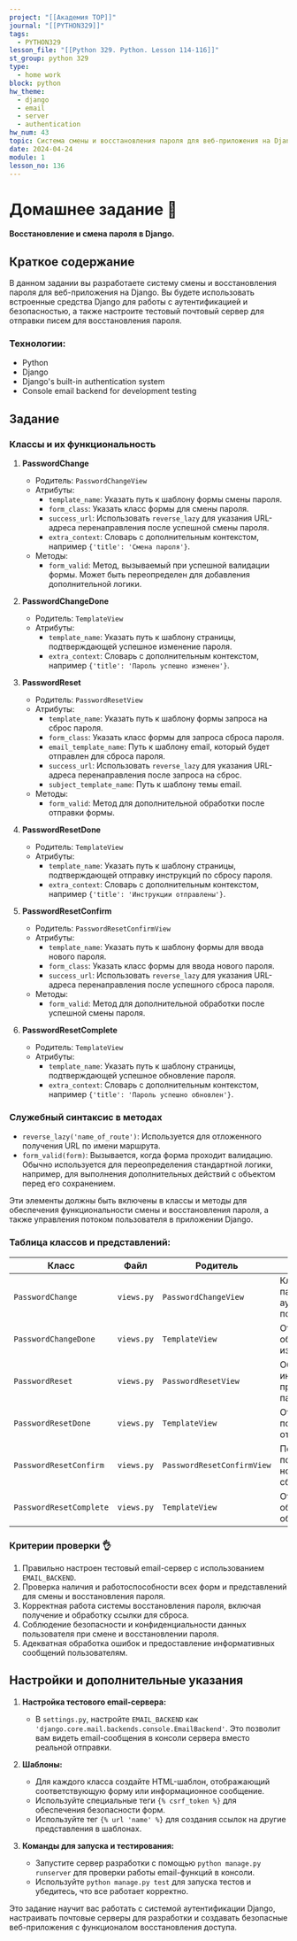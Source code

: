 ```yaml
---
project: "[[Академия TOP]]"
journal: "[[PYTHON329]]"
tags:
  - PYTHON329
lesson_file: "[[Python 329. Python. Lesson 114-116]]"
st_group: python 329
type:
  - home work
block: python
hw_theme:
  - django
  - email
  - server
  - authentication
hw_num: 43
topic: Система смены и восстановления пароля для веб-приложения на Django. Тестовый почтовый сервер
date: 2024-04-24
module: 1
lesson_no: 136
---
```

# Домашнее задание 📃
**Восстановление и смена пароля в Django.**

## Краткое содержание
В данном задании вы разработаете систему смены и восстановления пароля для веб-приложения на Django. Вы будете использовать встроенные средства Django для работы с аутентификацией и безопасностью, а также настроите тестовый почтовый сервер для отправки писем для восстановления пароля.

### Технологии:
- Python
- Django
- Django's built-in authentication system
- Console email backend for development testing

## Задание

### Классы и их функциональность

1. **PasswordChange**
   - Родитель: `PasswordChangeView`
   - Атрибуты:
     - `template_name`: Указать путь к шаблону формы смены пароля.
     - `form_class`: Указать класс формы для смены пароля.
     - `success_url`: Использовать `reverse_lazy` для указания URL-адреса перенаправления после успешной смены пароля.
     - `extra_context`: Словарь с дополнительным контекстом, например `{'title': 'Смена пароля'}`.
   - Методы:
     - `form_valid`: Метод, вызываемый при успешной валидации формы. Может быть переопределен для добавления дополнительной логики.

2. **PasswordChangeDone**
   - Родитель: `TemplateView`
   - Атрибуты:
     - `template_name`: Указать путь к шаблону страницы, подтверждающей успешное изменение пароля.
     - `extra_context`: Словарь с дополнительным контекстом, например `{'title': 'Пароль успешно изменен'}`.

3. **PasswordReset**
   - Родитель: `PasswordResetView`
   - Атрибуты:
     - `template_name`: Указать путь к шаблону формы запроса на сброс пароля.
     - `form_class`: Указать класс формы для запроса сброса пароля.
     - `email_template_name`: Путь к шаблону email, который будет отправлен для сброса пароля.
     - `success_url`: Использовать `reverse_lazy` для указания URL-адреса перенаправления после запроса на сброс.
     - `subject_template_name`: Путь к шаблону темы email.
   - Методы:
     - `form_valid`: Метод для дополнительной обработки после отправки формы.

4. **PasswordResetDone**
   - Родитель: `TemplateView`
   - Атрибуты:
     - `template_name`: Указать путь к шаблону страницы, подтверждающей отправку инструкций по сбросу пароля.
     - `extra_context`: Словарь с дополнительным контекстом, например `{'title': 'Инструкции отправлены'}`.

5. **PasswordResetConfirm**
   - Родитель: `PasswordResetConfirmView`
   - Атрибуты:
     - `template_name`: Указать путь к шаблону формы для ввода нового пароля.
     - `form_class`: Указать класс формы для ввода нового пароля.
     - `success_url`: Использовать `reverse_lazy` для указания URL-адреса перенаправления после успешного сброса пароля.
   - Методы:
     - `form_valid`: Метод для дополнительной обработки после успешной смены пароля.

6. **PasswordResetComplete**
   - Родитель: `TemplateView`
   - Атрибуты:
     - `template_name`: Указать путь к шаблону страницы, подтверждающей успешное обновление пароля.
     - `extra_context`: Словарь с дополнительным контекстом, например `{'title': 'Пароль успешно обновлен'}`.

### Служебный синтаксис в методах
- `reverse_lazy('name_of_route')`: Используется для отложенного получения URL по имени маршрута.
- `form_valid(form)`: Вызывается, когда форма проходит валидацию. Обычно используется для переопределения стандартной логики, например, для выполнения дополнительных действий с объектом перед его сохранением.

Эти элементы должны быть включены в классы и методы для обеспечения функциональности смены и восстановления пароля, а также управления потоком пользователя в приложении Django.

### Таблица классов и представлений:

| Класс                     | Файл                | Родитель                       | Описание                                                    | Использование                  |
| ------------------------- | ------------------- | ------------------------------ | ----------------------------------------------------------- | ------------------------------ |
| `PasswordChange`          | `views.py`          | `PasswordChangeView`           | Класс для смены пароля аутентифицированного пользователя.    | Смена пароля                   |
| `PasswordChangeDone`      | `views.py`          | `TemplateView`                 | Отображает страницу об успешном изменении пароля.            | Подтверждение смены пароля     |
| `PasswordReset`           | `views.py`          | `PasswordResetView`            | Обработчик для инициирования процесса сброса пароля.         | Восстановление пароля          |
| `PasswordResetDone`       | `views.py`          | `TemplateView`                 | Отображает страницу, подтверждающую отправку инструкций.     | Подтверждение отправки письма  |
| `PasswordResetConfirm`    | `views.py`          | `PasswordResetConfirmView`     | Позволяет пользователю ввести новый пароль после сброса.     | Ввод нового пароля             |
| `PasswordResetComplete`   | `views.py`          | `TemplateView`                 | Отображает страницу об успешном обновлении пароля.           | Успешное обновление пароля     |

### Критерии проверки 👌
1. Правильно настроен тестовый email-сервер с использованием `EMAIL_BACKEND`.
2. Проверка наличия и работоспособности всех форм и представлений для смены и восстановления пароля.
3. Корректная работа системы восстановления пароля, включая получение и обработку ссылки для сброса.
4. Соблюдение безопасности и конфиденциальности данных пользователя при смене и восстановлении пароля.
5. Адекватная обработка ошибок и предоставление информативных сообщений пользователям.

## Настройки и дополнительные указания
1. **Настройка тестового email-сервера:**
   - В `settings.py`, настройте `EMAIL_BACKEND` как `'django.core.mail.backends.console.EmailBackend'`. Это позволит вам видеть email-сообщения в консоли сервера вместо реальной отправки.

2. **Шаблоны:**
   - Для каждого класса создайте HTML-шаблон, отображающий соответствующую форму или информационное сообщение.
   - Используйте специальные теги `{% csrf_token %}` для обеспечения безопасности форм.
   - Используйте тег `{% url 'name' %}` для создания ссылок на другие представления в шаблонах.

3. **Команды для запуска и тестирования:**
   - Запустите сервер разработки с помощью `python manage.py runserver` для проверки работы email-функций в консоли.
   - Используйте `python manage.py test` для запуска тестов и убедитесь, что все работает корректно.

Это задание научит вас работать с системой аутентификации Django, настраивать почтовые серверы для разработки и создавать безопасные веб-приложения с функционалом восстановления доступа.